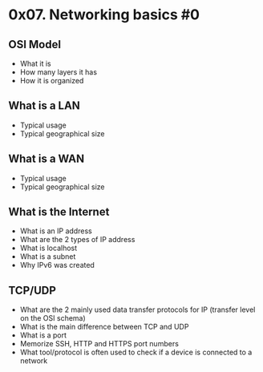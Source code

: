 # 0x07. Networking basics #0

## OSI Model
- What it is
- How many layers it has
- How it is organized

## What is a LAN
- Typical usage
- Typical geographical size

## What is a WAN
- Typical usage
- Typical geographical size

## What is the Internet
- What is an IP address
- What are the 2 types of IP address
- What is localhost
- What is a subnet
- Why IPv6 was created

## TCP/UDP
- What are the 2 mainly used data transfer protocols for IP (transfer level on the OSI schema)
-  What is the main difference between TCP and UDP
-  What is a port
-  Memorize SSH, HTTP and HTTPS port numbers
-  What tool/protocol is often used to check if a device is connected to a network
